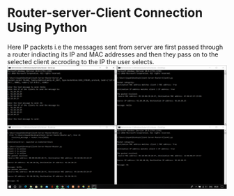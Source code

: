 # Router-server-Client Connection Using Python

Here IP packets i.e the messages sent from server are first passed through a router indiacting its IP and MAC addresses and then they pass on to
the selected client accroding to the IP the user selects.
![image](https://github.com/Sayak007/Router-server-Client/blob/master/image.png)
